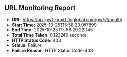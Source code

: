 ## URL Monitoring Report

- **URL:** https://api-gw1-prod1.fisglobal.com/gw/v1/health
- **Start Time:** 2025-10-25T15:58:29.097899
- **End Time:** 2025-10-25T15:58:29.221145
- **Total Time Taken:** 0.123246 seconds
- **HTTP Status Code:** 403
- **Status:** Failure
- **Failure Reason:** HTTP Status Code: 403
